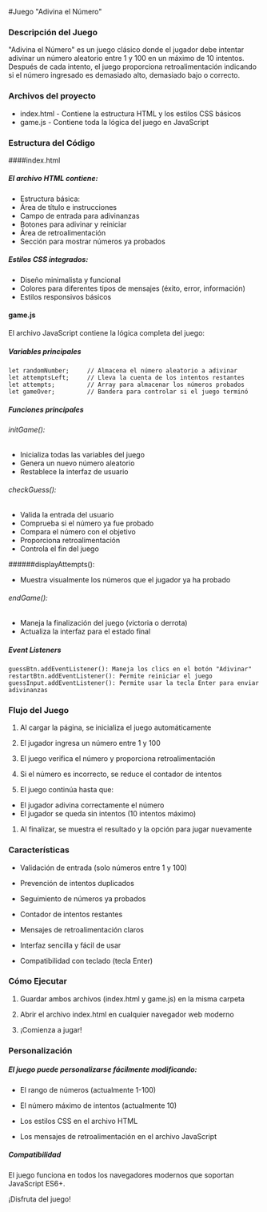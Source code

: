 #Juego "Adivina el Número"
### Descripción del Juego
"Adivina el Número" es un juego clásico donde el jugador debe intentar adivinar un número aleatorio entre 1 y 100 en un máximo de 10 intentos. Después de cada intento, el juego proporciona retroalimentación indicando si el número ingresado es demasiado alto, demasiado bajo o correcto.

### Archivos del proyecto

- index.html - Contiene la estructura HTML y los estilos CSS básicos
- game.js - Contiene toda la lógica del juego en JavaScript

### Estructura del Código

####index.html
##### El archivo HTML contiene:

- Estructura básica:
- Área de título e instrucciones
- Campo de entrada para adivinanzas
- Botones para adivinar y reiniciar
- Área de retroalimentación
- Sección para mostrar números ya probados

##### Estilos CSS integrados:

- Diseño minimalista y funcional
- Colores para diferentes tipos de mensajes (éxito, error, información)
- Estilos responsivos básicos

#### game.js
El archivo JavaScript contiene la lógica completa del juego:

##### Variables principales

```
let randomNumber;     // Almacena el número aleatorio a adivinar
let attemptsLeft;     // Lleva la cuenta de los intentos restantes
let attempts;         // Array para almacenar los números probados
let gameOver;         // Bandera para controlar si el juego terminó
```

##### Funciones principales
###### initGame():

- Inicializa todas las variables del juego
- Genera un nuevo número aleatorio
- Restablece la interfaz de usuario

###### checkGuess():

- Valida la entrada del usuario
- Comprueba si el número ya fue probado
- Compara el número con el objetivo
- Proporciona retroalimentación
- Controla el fin del juego

######displayAttempts():

- Muestra visualmente los números que el jugador ya ha probado

###### endGame():

- Maneja la finalización del juego (victoria o derrota)
- Actualiza la interfaz para el estado final

##### Event Listeners
```
guessBtn.addEventListener(): Maneja los clics en el botón "Adivinar"
restartBtn.addEventListener(): Permite reiniciar el juego
guessInput.addEventListener(): Permite usar la tecla Enter para enviar adivinanzas
```
### Flujo del Juego
1. Al cargar la página, se inicializa el juego automáticamente

1. El jugador ingresa un número entre 1 y 100

1. El juego verifica el número y proporciona retroalimentación

1. Si el número es incorrecto, se reduce el contador de intentos

1. El juego continúa hasta que:

 - El jugador adivina correctamente el número
 - El jugador se queda sin intentos (10 intentos máximo)

1. Al finalizar, se muestra el resultado y la opción para jugar nuevamente

### Características
- Validación de entrada (solo números entre 1 y 100)

- Prevención de intentos duplicados

- Seguimiento de números ya probados

- Contador de intentos restantes

- Mensajes de retroalimentación claros

- Interfaz sencilla y fácil de usar

- Compatibilidad con teclado (tecla Enter)

### Cómo Ejecutar
1. Guardar ambos archivos (index.html y game.js) en la misma carpeta

1. Abrir el archivo index.html en cualquier navegador web moderno

1. ¡Comienza a jugar!

### Personalización
##### El juego puede personalizarse fácilmente modificando:

- El rango de números (actualmente 1-100)

- El número máximo de intentos (actualmente 10)

- Los estilos CSS en el archivo HTML

- Los mensajes de retroalimentación en el archivo JavaScript

##### Compatibilidad
El juego funciona en todos los navegadores modernos que soportan JavaScript ES6+.

¡Disfruta del juego!
